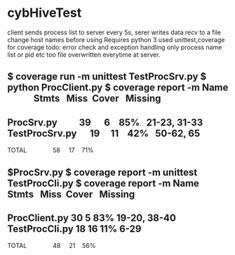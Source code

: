 # cybHiveTest
client sends process list to server every 5s, serer writes data recv to a file
change host names before using
Requires python 3
used unittest,coverage for coverage
todo:
error check and exception handling
only process name list or pid etc too
file overwritten everytime at server.

$ coverage run -m unittest TestProcSrv.py
$ python ProcClient.py
$ coverage report -m
Name             Stmts   Miss  Cover   Missing
----------------------------------------------
ProcSrv.py          39      6    85%   21-23, 31-33
TestProcSrv.py      19     11    42%   50-62, 65
----------------------------------------------
TOTAL               58     17    71%

$ProcSrv.py
$ coverage report -m unittest TestProcCli.py
$ coverage report -m
Name             Stmts   Miss  Cover   Missing
----------------------------------------------
ProcClient.py       30      5    83%   19-20, 38-40
TestProcCli.py      18     16    11%   6-29
----------------------------------------------
TOTAL               48     21    56%
